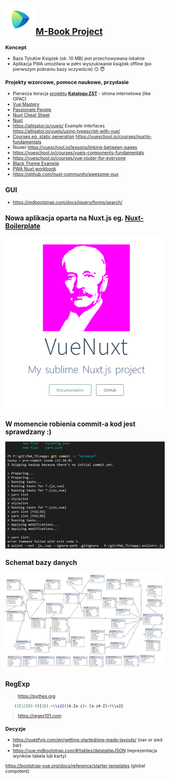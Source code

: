 
#  <a href="https://pwsz.jetbrains.space/p/nos/checklists">![Space_Icon](./docs/space_icon.svg)</a>[M-Book Project](https://pwsz.jetbrains.space/p/nos/checklists)

### Koncept
* Baza Tytułów Książek (ok. 10 MB) jest przechowywana lokalnie 
* Aplikacja PWA umożliwia w pełni wyszukiwanie książek offline (po pierwszym pobraniu bazy oczywiście) :smirk: :innocent:

### Projekty wzorcowe, pomoce naukowe, przydasie

* Pierwsza iteracja [projektu](https://github.com/informacja/szukaj) [**Katalogu ZST**](https://katalog.zst-tarnow.pl) - strona internetowa (like OPAC)
* [Vue Mastery](https://medium.com/vue-mastery)
* [Passionate People](https://passionatepeople.io/#our-expertise)
* [Nuxt Cheat Sheet](https://github.com/Mario62/PWA_TS/raw/dev/docs/Nuxtjs-Cheat-Sheet.pdf)
* [Nuxt](https://github.com/nuxt/nuxt.js/tree/dev/examples)
* https://alligator.io/vuejs/ Example interfaces https://alligator.io/vuejs/using-typescript-with-vue/
* [Courses eg. static generation](https://vueschool.io/courses/vuex-for-everyone) https://vueschool.io/courses/nuxtjs-fundamentals
* Router https://vueschool.io/lessons/linking-between-pages
* https://vueschool.io/courses/vuejs-components-fundamentals
* https://vueschool.io/courses/vue-router-for-everyone
* [Black Theme Example](https://demos.creative-tim.com/nuxt-black-dashboard-pro/)
* [PWA Nuxt workbook](https://pwa.nuxtjs.org/modules/workbox.html#options)
* https://github.com/nuxt-community/awesome-nux

## GUI
* https://mdbootstrap.com/docs/jquery/forms/search/

## Nowa aplikacja oparta na Nuxt.js eg. [Nuxt-Boilerplate](https://github.com/mdbootstrap/MDB-Vue-Nuxt-Boilerplate)
![vue_crate_app](./docs/Nmosc.png)

## W momencie robienia commit-a kod jest sprawdzany :)
![vue_crate_app](./docs/lint.png)

## Schemat bazy danych
![vue_crate_app](./docs/All.png)

## RegExp

> https://pythex.org

```ts
    (3[12][0-9]{3}).+\\x22([A-Za-z]+.[a-zA-Z]+)\\x22
```
> https://regex101.com


### Decyzje
* https://vuetifyjs.com/en/getting-started/pre-made-layouts/ (nav or sied bar)
* https://vue.mdbootstrap.com/#/tables/datatableJSON   (reprezentacja wyników tabela lub karty)
 
https://bootstrap-vue.org/docs/reference/starter-templates (global compotent)
